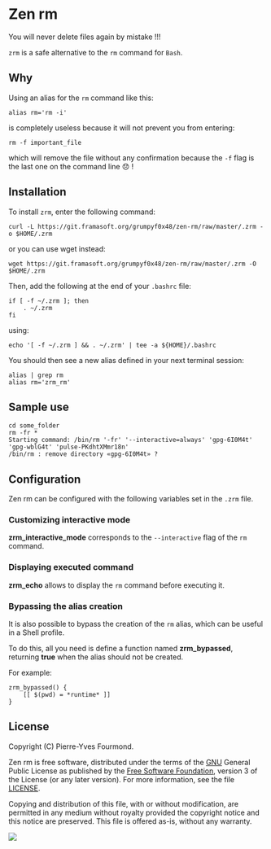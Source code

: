 # Zen rm

You will never delete files again by mistake !!!

`zrm` is a safe alternative to the `rm` command for `Bash`.

## Why

Using an alias for the `rm` command like this:

```console
alias rm='rm -i'
```

is completely useless because it will not prevent you from entering:

```console
rm -f important_file
```

which will remove the file without any confirmation because the `-f` flag is the last one on the command line :disappointed: !

## Installation

To install `zrm`, enter the following command:

```console
curl -L https://git.framasoft.org/grumpyf0x48/zen-rm/raw/master/.zrm -o $HOME/.zrm
```

or you can use wget instead:

```console
wget https://git.framasoft.org/grumpyf0x48/zen-rm/raw/master/.zrm -O $HOME/.zrm
```

Then, add the following at the end of your `.bashrc` file:

```console
if [ -f ~/.zrm ]; then
    . ~/.zrm
fi
```

using:

```console
echo '[ -f ~/.zrm ] && . ~/.zrm' | tee -a ${HOME}/.bashrc
```

You should then see a new alias defined in your next terminal session:

```console
alias | grep rm
alias rm='zrm_rm'
```

## Sample use

```console
cd some_folder
rm -fr *
Starting command: /bin/rm '-fr' '--interactive=always' 'gpg-6I0M4t' 'gpg-wblG4t' 'pulse-PKdhtXMmr18n'
/bin/rm : remove directory «gpg-6I0M4t» ?
```

## Configuration

Zen rm can be configured with the following variables set in the `.zrm` file.

### Customizing interactive mode

**zrm_interactive_mode** corresponds to the `--interactive` flag of the `rm` command.

### Displaying executed command

**zrm_echo** allows to display the `rm` command before executing it.

### Bypassing the alias creation

It is also possible to bypass the creation of the `rm` alias, which can be useful in a Shell profile.

To do this, all you need is define a function named **zrm_bypassed**, returning **true** when the alias should not be
created.

For example:

```console
zrm_bypassed() {
    [[ $(pwd) = *runtime* ]]
}
```

## License

Copyright (C) Pierre-Yves Fourmond.

Zen rm is free software, distributed under the terms of the [GNU](https://www.gnu.org) General Public License as published by the [Free Software Foundation](https://www.fsf.org), version 3 of the License (or any later version). For more information, see the file [LICENSE](LICENSE.md).

Copying and distribution of this file, with or without modification, are permitted in any medium without royalty provided the copyright notice and this notice are preserved. This file is offered as-is, without any warranty.

<a href="https://www.gnu.org/licenses/gpl-3.0.en.html" title="General Public License" target="_blank"><img src="https://www.gnu.org/graphics/gplv3-with-text-84x42.png" /></a>
